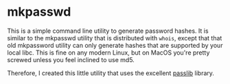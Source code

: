 # mkpasswd
This is a simple command line utility to generate password hashes.  It is similar to the mkpasswd utility that is
distributed with `whois`, except that that old mkpassword utility can only generate hashes that are supported by your
local libc.  This is fine on any modern Linux, but on MacOS you're pretty screwed unless you feel inclined to use md5.

Therefore, I created this little utility that uses the excellent [passlib](https://passlib.readthedocs.io/en/stable/)
library.
